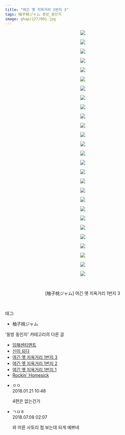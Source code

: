 ```yaml
---
title: "여긴 옛 지옥거리 1번지 3"
tags: 柚子桃ジャム 동방_동인지
image: ghap/127/001.jpg
---
```

<div class="article">
<p style="text-align: center; clear: none; float: none;"><img src="{{ site.nasurl }}/ghap/127/001.jpg"/></p>
<p style="text-align: center; clear: none; float: none;"><img src="{{ site.nasurl }}/ghap/127/002.jpg"/></p>
<p style="text-align: center; clear: none; float: none;"><img src="{{ site.nasurl }}/ghap/127/003.jpg"/></p>
<p style="text-align: center; clear: none; float: none;"><img src="{{ site.nasurl }}/ghap/127/004.jpg"/></p>
<p style="text-align: center; clear: none; float: none;"><img src="{{ site.nasurl }}/ghap/127/005.jpg"/></p>
<p style="text-align: center; clear: none; float: none;"><img src="{{ site.nasurl }}/ghap/127/006.jpg"/></p>
<p style="text-align: center; clear: none; float: none;"><img src="{{ site.nasurl }}/ghap/127/007.jpg"/></p>
<p style="text-align: center; clear: none; float: none;"><img src="{{ site.nasurl }}/ghap/127/008.jpg"/></p>
<p style="text-align: center; clear: none; float: none;"><img src="{{ site.nasurl }}/ghap/127/009.jpg"/></p>
<p style="text-align: center; clear: none; float: none;"><img src="{{ site.nasurl }}/ghap/127/010.jpg"/></p>
<p style="text-align: center; clear: none; float: none;"><img src="{{ site.nasurl }}/ghap/127/011.jpg"/></p>
<p style="text-align: center; clear: none; float: none;"><img src="{{ site.nasurl }}/ghap/127/012.jpg"/></p>
<p style="text-align: center; clear: none; float: none;"><img src="{{ site.nasurl }}/ghap/127/013.jpg"/></p>
<p style="text-align: center; clear: none; float: none;"><img src="{{ site.nasurl }}/ghap/127/014.jpg"/></p>
<p style="text-align: center; clear: none; float: none;"><img src="{{ site.nasurl }}/ghap/127/015.jpg"/></p>
<p style="text-align: center; clear: none; float: none;"><img src="{{ site.nasurl }}/ghap/127/016.jpg"/></p>
<p style="text-align: center; clear: none; float: none;"><img src="{{ site.nasurl }}/ghap/127/017.jpg"/></p>
<p style="text-align: center; clear: none; float: none;"><img src="{{ site.nasurl }}/ghap/127/018.jpg"/></p>
<p style="text-align: center; clear: none; float: none;"><img src="{{ site.nasurl }}/ghap/127/019.jpg"/></p>
<p style="text-align: center; clear: none; float: none;"><img src="{{ site.nasurl }}/ghap/127/020.jpg"/></p>
<p style="text-align: center; clear: none; float: none;"><img src="{{ site.nasurl }}/ghap/127/021.jpg"/></p>
<p style="text-align: center; clear: none; float: none;"><img src="{{ site.nasurl }}/ghap/127/022.jpg"/></p>
<p style="text-align: center; clear: none; float: none;"><img src="{{ site.nasurl }}/ghap/127/023.jpg"/></p>
<p style="text-align: center; clear: none; float: none;"><img src="{{ site.nasurl }}/ghap/127/024.jpg"/></p>
<p style="text-align: center; clear: none; float: none;"><img src="{{ site.nasurl }}/ghap/127/025.jpg"/></p>
<p style="text-align: center; clear: none; float: none;"><img src="{{ site.nasurl }}/ghap/127/026.jpg"/></p>
<p style="text-align: center; clear: none; float: none;"><img src="{{ site.nasurl }}/ghap/127/027.jpg"/></p>
<p style="text-align: center; clear: none; float: none;"><br/></p>
<p style="text-align: center; clear: none; float: none;">[柚子桃ジャム] 여긴 옛 지옥거리 1번지 3</p>
<p><br/></p>
</div><div class="tagTrail">
<p>태그: </p>
<ul>
<li>柚子桃ジャム</li>
</ul>
</div><div class="another">
<p>'동방 동인지' 카테고리의 다른 글</p>
<ul>
<li><a href="/2016-06-18-ghap_129">임해센티멘트</a></li>
<li><a href="/2016-06-18-ghap_128">신이 되다</a></li>
<li><a href="/2016-06-18-ghap_127">여긴 옛 지옥거리 1번지 3</a></li>
<li><a href="/2016-06-18-ghap_126">여긴 옛 지옥거리 1번지 2</a></li>
<li><a href="/2016-06-18-ghap_125">여긴 옛 지옥거리 1번지 1</a></li>
<li><a href="/2016-06-18-ghap_124">Rockin' Homesick</a></li>
</ul>
</div><div class="cb_module cb_fluid">
<div class="cb_wrt cb_profile">
<div class="comment">
<ul>
<li class="cb_thumb_off" id="comment15179174">
<div class="cb_comment_area">
<div class="cb_info_area">
<div class="cb_section">
<span class="cb_nick_name">ㅇㅇ</span>
</div>
<div class="cb_section">
<span class="cb_date">2018.01.21 10:48 </span>
</div>
</div>
<div class="cb_dsc_comment">
<p class="cb_dsc">
											4편은 없는건가
										</p>
</div>
</div></li>
<li class="cb_thumb_off" id="comment15282144">
<div class="cb_comment_area">
<div class="cb_info_area">
<div class="cb_section">
<span class="cb_nick_name">ㄱㅁㅎ</span>
</div>
<div class="cb_section">
<span class="cb_date">2018.07.08 02:07 </span>
</div>
</div>
<div class="cb_dsc_comment">
<p class="cb_dsc">
											와 어른 사토리 첨 보는데 되게 예쁘네
										</p>
</div>
</div></li>
</ul>
</div>
</div><!-- commentList close -->
</div>
<br/>
<p id="refer"></p>
<br/>
